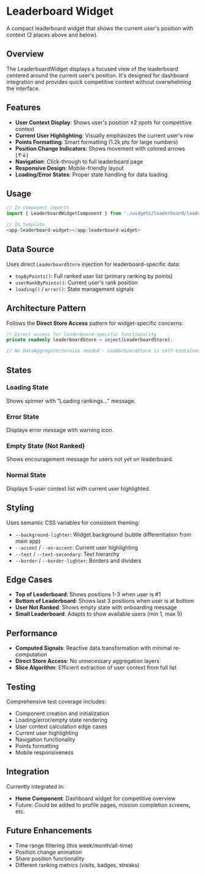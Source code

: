 # Leaderboard Widget

A compact leaderboard widget that shows the current user's position with context (2 places above and below).

## Overview

The LeaderboardWidget displays a focused view of the leaderboard centered around the current user's position. It's designed for dashboard integration and provides quick competitive context without overwhelming the interface.

## Features

- **User Context Display**: Shows user's position ±2 spots for competitive context
- **Current User Highlighting**: Visually emphasizes the current user's row
- **Points Formatting**: Smart formatting (1.2k pts for large numbers)
- **Position Change Indicators**: Shows movement with colored arrows (↑↓)
- **Navigation**: Click-through to full leaderboard page
- **Responsive Design**: Mobile-friendly layout
- **Loading/Error States**: Proper state handling for data loading

## Usage

```typescript
// In component imports
import { LeaderboardWidgetComponent } from './widgets/leaderboard/leaderboard-widget.component';

// In template
<app-leaderboard-widget></app-leaderboard-widget>
```

## Data Source

Uses direct `LeaderboardStore` injection for leaderboard-specific data:

- `topByPoints()`: Full ranked user list (primary ranking by points)
- `userRankByPoints()`: Current user's rank position
- `loading()` / `error()`: State management signals

## Architecture Pattern

Follows the **Direct Store Access** pattern for widget-specific concerns:

```typescript
// Direct access for leaderboard-specific functionality
private readonly leaderboardStore = inject(LeaderboardStore);

// No DataAggregatorService needed - LeaderboardStore is self-contained
```

## States

### Loading State
Shows spinner with "Loading rankings..." message.

### Error State
Displays error message with warning icon.

### Empty State (Not Ranked)
Shows encouragement message for users not yet on leaderboard.

### Normal State
Displays 5-user context list with current user highlighted.

## Styling

Uses semantic CSS variables for consistent theming:

- `--background-lighter`: Widget background (subtle differentiation from main app)
- `--accent` / `--on-accent`: Current user highlighting
- `--text` / `--text-secondary`: Text hierarchy
- `--border` / `--border-lighter`: Borders and dividers

## Edge Cases

- **Top of Leaderboard**: Shows positions 1-3 when user is #1
- **Bottom of Leaderboard**: Shows last 3 positions when user is at bottom
- **User Not Ranked**: Shows empty state with onboarding message
- **Small Leaderboard**: Adapts to show available users (min 1, max 5)

## Performance

- **Computed Signals**: Reactive data transformation with minimal re-computation
- **Direct Store Access**: No unnecessary aggregation layers
- **Slice Algorithm**: Efficient extraction of user context from full list

## Testing

Comprehensive test coverage includes:

- Component creation and initialization
- Loading/error/empty state rendering
- User context calculation edge cases
- Current user highlighting
- Navigation functionality
- Points formatting
- Mobile responsiveness

## Integration

Currently integrated in:

- **Home Component**: Dashboard widget for competitive overview
- Future: Could be added to profile pages, mission completion screens, etc.

## Future Enhancements

- Time range filtering (this week/month/all-time)
- Position change animation
- Share position functionality
- Different ranking metrics (visits, badges, streaks)
